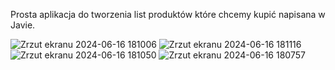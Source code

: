 Prosta aplikacja do tworzenia list produktów które chcemy kupić napisana w Javie.

![Zrzut ekranu 2024-06-16 181006](https://github.com/jwrnski/ShoppingListApp/assets/100306134/feb0043e-cf01-41ca-8040-31fa829201e9)
![Zrzut ekranu 2024-06-16 181116](https://github.com/jwrnski/ShoppingListApp/assets/100306134/9a41c3c5-7fda-4a82-815e-6c2650a8f00c)
![Zrzut ekranu 2024-06-16 181050](https://github.com/jwrnski/ShoppingListApp/assets/100306134/52a13a55-5e49-43e8-afb8-2def448dac3f) 
![Zrzut ekranu 2024-06-16 180757](https://github.com/jwrnski/ShoppingListApp/assets/100306134/4bdda97a-409b-4521-9539-910bbc2da364)

